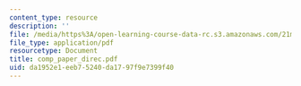 ```yaml
---
content_type: resource
description: ''
file: /media/https%3A/open-learning-course-data-rc.s3.amazonaws.com/21m-710-script-analysis-fall-2005/da1952e1eeb75240da1797f9e7399f40_comp_paper_direc.pdf
file_type: application/pdf
resourcetype: Document
title: comp_paper_direc.pdf
uid: da1952e1-eeb7-5240-da17-97f9e7399f40
---
```

